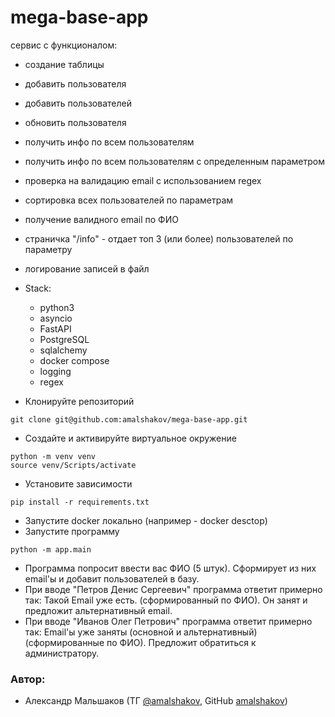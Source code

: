 # mega-base-app
сервис с функционалом:
- создание таблицы
- добавить пользователя
- добавить пользователей
- обновить пользователя
- получить инфо по всем пользователям
- получить инфо по всем пользователям с определенным параметром
- проверка на валидацию email с использованием regex
- сортировка всех пользователей по параметрам
- получение валидного email по ФИО
- страничка "/info" - отдает топ 3 (или более) пользователей по параметру
- логирование записей в файл

- Stack:
    - python3
    - asyncio
    - FastAPI
    - PostgreSQL
    - sqlalchemy
    - docker compose
    - logging
    - regex
- Клонируйте репозиторий
```
git clone git@github.com:amalshakov/mega-base-app.git
```
- Создайте и активируйте виртуальное окружение
```
python -m venv venv
source venv/Scripts/activate
```
- Установите зависимости
```
pip install -r requirements.txt
```
- Запустите docker локально (например - docker desctop)
- Запустите программу
```
python -m app.main
```
- Программа попросит ввести вас ФИО (5 штук). Сформирует из них email'ы и добавит пользователей в базу.
- При вводе "Петров Денис Сергеевич" программа ответит примерно так:
Такой Email уже есть. (сформированный по ФИО).
Он занят и предложит альтернативный email.
- При вводе "Иванов Олег Петрович" программа ответит примерно так:
Email'ы уже заняты (основной и альтернативный) (сформированные по ФИО).
Предложит обратиться к администратору.
### Автор:
- Александр Мальшаков (ТГ [@amalshakov](https://t.me/amalshakov), GitHub [amalshakov](https://github.com/amalshakov/))